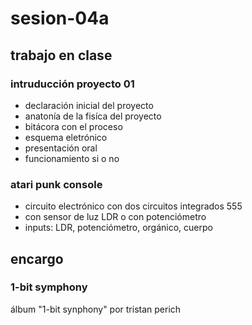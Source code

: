 # sesion-04a
## trabajo en clase
### intruducción proyecto 01
- declaración inicial del proyecto
- anatonía de la fisíca del proyecto
- bitácora con el proceso
- esquema eletrónico
- presentación oral
- funcionamiento si o no

### atari punk console
- circuito electrónico con dos circuitos integrados 555
- con sensor de luz LDR o con potenciómetro
- inputs: LDR, potenciómetro, orgánico, cuerpo

## encargo
### 1-bit symphony
álbum "1-bit synphony" por tristan perich
